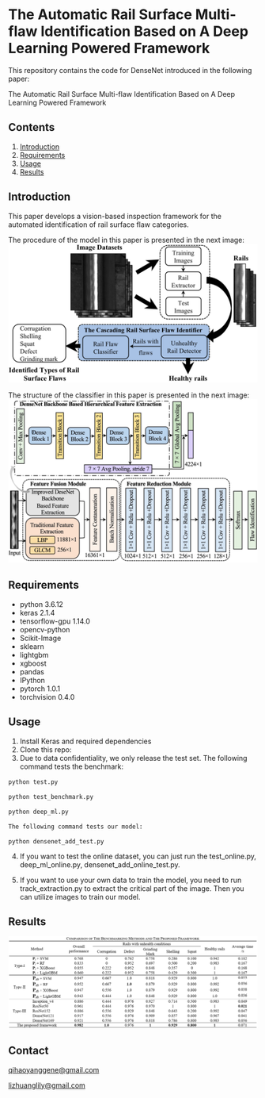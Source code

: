 # The Automatic Rail Surface Multi-flaw Identification Based on A Deep Learning Powered Framework

This repository contains the code for DenseNet introduced in the following paper:

The Automatic Rail Surface Multi-flaw Identification Based on A Deep Learning Powered Framework

## Contents
1. [Introduction](#introduction)
2. [Requirements](#requirements)
3. [Usage](#usage)
4. [Results](#results)

## Introduction
This paper develops a vision-based inspection framework for the automated identification of rail surface flaw categories.

The procedure of the model in this paper is presented in the next image:
![image](https://github.com/qihaoyang123/Automatic-Rail-Surface-Multi-flaw-Identification/blob/main/images/procedure.jpg)

The structure of the classifier in this paper is presented in the next image:
![image](https://github.com/qihaoyang123/Automatic-Rail-Surface-Multi-flaw-Identification/blob/main/images/structure.jpg)

## Requirements
* python 3.6.12
* keras 2.1.4
* tensorflow-gpu 1.14.0
* opencv-python
* Scikit-Image
* sklearn
* lightgbm
* xgboost
* pandas
* IPython
* pytorch 1.0.1
* torchvision 0.4.0

## Usage
1. Install Keras and required dependencies
2. Clone this repo:
3. Due to data confidentiality, we only release the test set. The following command tests the benchmark:
```
python test.py
``` 
```
python test_benchmark.py
``` 
```
python deep_ml.py
``` 
	The following command tests our model:
	
```
python densenet_add_test.py
```

4. If you want to test the online dataset, you can just run the test_online.py, deep_ml_online.py, densenet_add_online_test.py.

5. If you want to use your own data to train the model, you need to run track_extraction.py to extract the critical part of the image. Then you can utilize images to train our model.

## Results

![image](https://github.com/qihaoyang123/Automatic-Rail-Surface-Multi-flaw-Identification/blob/main/images/result.png)

## Contact
qihaoyanggene@gmail.com

lizhuanglily@gmail.com

